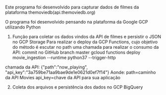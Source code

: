 Este programa foi desenvolvido para capturar dados de filmes da plataforma themoviedb(api.themoviedb.org)

O programa foi desenvolvido pensando na plataforma da Google GCP utilizando Python

1) Função para coletar os dados vindos da API de filmes e persistir o JSON no GCP Storage
Para realizar o deploy da GCP Functions, cujo objetivo do método é escutar no path uma chamada para realizar o consumo da API:
commit no GitHub branch master
gcloud functions deploy movie_ingestion --runtime python37 --trigger-http

chamada da API:
{"path":"now_playing", "api_key":"3a759be71aa9bae9de1e0621d0ef7f14"}
Aonde:
    path=caminho da API Movies
    api_key=chave da API para sua aplicação
    
2) Coleta dos arquivos e persistência dos dados no GCP BigQuery